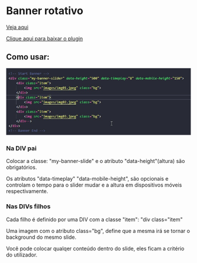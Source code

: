 <h1>Banner rotativo</h1>

<a href="https://jsfiddle.net/ByakkoKa/13utwq68/13/">Veja aqui</a>

<a href="https://github.com/ByakkoKa/JS-Plugins/raw/master/LightboxGaleriaEmPasta/BannerSlider.zip">Clique aqui para baixar o plugin</a>


<h2>Como usar:</h2>

![](images/screen.jpg)

<h3>Na DIV pai</h3>

<p>Colocar a classe: "my-banner-slide" e o atributo "data-height"(altura) são obrigatórios.</p>
<p>Os atributos "data-timeplay" "data-mobile-height", são opcionais e controlam o tempo para o slider mudar e a altura em dispositivos móveis respectivamente.</p>

<h3>Nas DIVs filhos</h3>

<p>Cada filho é definido por uma DIV com a classe "item": "div class="item"</p>
<p>Uma imagem com o atributo class="bg", define que a mesma irá se tornar o background do mesmo slide.</p>
<p>Você pode colocar qualqer conteúdo dentro do slide, eles ficam a critério do utilizador.</p>


